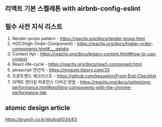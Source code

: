 ## 리액트 기본 스켈레톤 with airbnb-config-eslint

## 필수 사전 지식 리스트
1. Render-props pattern - https://reactjs.org/docs/render-props.html
2. HOC(High-Order-Component) - https://reactjs.org/docs/higher-order-components.html#___gatsby
3. Context Api - https://reactjs.org/docs/legacy-context.html#how-to-use-context
4. React-life-cycle - https://reactjs.org/docs/react-component.html
5. javascript 연산자 - https://mygumi.tistory.com/33
6. 프론트앤드 체크리스트 - https://github.com/kesuskim/Front-End-Checklist
7. 리액트 랜더링 퍼포먼스 디버깅 방법 - https://reactjs.org/docs/optimizing-performance.html#profiling-components-with-the-chrome-performance-tab

## atomic design article
https://brunch.co.kr/@ultra0034/63
